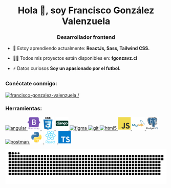 <h1 align = "center"> Hola 👋, soy Francisco González Valenzuela </h1>
<h3 align = "center"> Desarrollador frontend </h3>

- 🌱 Estoy aprendiendo actualmente:  **ReactJs, Sass, Tailwind CSS.**

- 👨‍💻 Todos mis proyectos están disponibles en: **fgonzavz.cl**

- ⚡ Datos curiosos **Soy un apasionado por el futbol.**

<h3 align = "left"> Conéctate conmigo: </h3>
<p align = "left">
<a href="https://linkedin.com/in/francisco-gonzalez-valenzuela/" target="_blank"> <img align = "center" src = "https://raw.githubusercontent.com/rahuldkjain/github-profile-readme-generator/master/src/images/icons/Social/linked-in-alt.svg "alt =" francisco-gonzalez-valenzuela / "height = "30" width = "40" /> </a>
</p>

<h3 align = "left">Herramientas: </h3>

 <p align = "left"> <a href="#" target="_blank" rel="noreferrer"> <img src = "https://angular.io/assets/images/logos/angular/angular.svg" alt ="angular" width = "40" height = "40" /><a href="#" target="_blank" rel="noreferrer"> <img src = "https://raw.githubusercontent.com/devicons/devicon/master/icons/bootstrap/bootstrap-plain-wordmark.svg" alt ="bootstrap" width = "40" height = "40" /> <a href="#" target="_blank" rel="noreferrer"> <img src = "https://raw.githubusercontent.com/devicons/devicon/master/icons/css3/css3-original-wordmark.svg" alt ="css3" width = "40" height = "40" /><a href="#" target="_blank" rel="noreferrer"> <img src = "https://raw.githubusercontent.com/devicons/devicon/master/icons/django/django-original.svg" alt ="django" width = "40" height = "40" /><a href="#" target="_blank" rel="noreferrer"> <img src = "https://www.vectorlogo.zone/logos/figma/figma-icon.svg" alt ="figma" width = "40" height = "40" /><a href="#" target="_blank" rel="noreferrer"> <img src = "https://www.vectorlogo.zone/logos/git-scm/git-scm-icon.svg" alt ="git" width = "40" height = "40" /><a href="#" target="_blank" rel="noreferrer"> <img src = "https://raw.githubusercontent.com/devicons/devicon%20/master/icons/html5/html5-original-wordmark.svg" alt ="html5" width = "40" height = "40" /><a href="#" target="_blank" rel="noreferrer"> <img src = "https://raw.githubusercontent.com/devicons/devicon/master/icons/javascript/javascript-original.svg" alt ="javascript" width = "40" height = "40" /><a href="#" target="_blank" rel="noreferrer"> <img src = "https://raw.githubusercontent.com/devicons/devicon/master/icons/mysql/mysql-original-wordmark.svg" alt ="mysql" width = "40" height = "40" /><a href="https://www.postgresql.org" target="_blank" rel="noreferrer"> <img src = "https://raw.githubusercontent.com/devicons/devicon/master/icons/postgresql/postgresql-original-wordmark.svg" alt ="postgresql" width = "40" height = "40" /><a href="#" target="_blank" rel="noreferrer"> <img src = "https://www.vectorlogo.zone/logos/getpostman/getpostman-icon.svg" alt="postman" width = "40" height = "40" /><a href="https://www.python.org" target="_blank" rel="noreferrer"> <img src = "https://raw.githubusercontent.com/devicons/devicon/master/icons/python/python-original.svg" alt = "python" width = "40" height = "40" /> <a href="https://reactjs.org/" target="_blank" rel="noreferrer"> <img src = "https://raw.githubusercontent.com/devicons/devicon/master/icons/react/react-original-wordmark.svg" alt = "react" width = "40" height = "40" /><a href="#" target="_blank" rel="noreferrer"> <img src = "https://raw.githubusercontent.com/devicons/devicon/master/icons/typescript/typescript-original.svg" alt = "typescript" width = "40" height = "40" /> 
 
 
 <a href="#" target="_blank" rel="noreferrer"> <img src = "https://github.com/WandaCatellani/WandaCatellani/blob/output/github-contribution-grid-snake.svg" alt = "snake"  /> 
 


